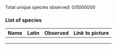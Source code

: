 Total unique species observed: 0/5000000






### List of species

| Name | Latin | Observed | Link to picture |
| ---- | ----- | -------- | --------------- |
|      |       |          |                 |
|      |       |          |                 |
|      |       |          |                 |
